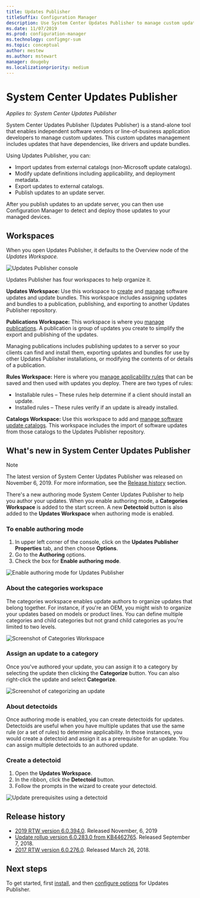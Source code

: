 ```yaml
---
title: Updates Publisher
titleSuffix: Configuration Manager
description: Use System Center Updates Publisher to manage custom updates
ms.date: 11/07/2019
ms.prod: configuration-manager
ms.technology: configmgr-sum
ms.topic: conceptual
author: mestew
ms.author: mstewart
manager: dougeby
ms.localizationpriority: medium
---
```

# System Center Updates Publisher

*Applies to: System Center Updates Publisher*

System Center Updates Publisher (Updates Publisher) is a stand-alone tool that enables independent software vendors or line-of-business application developers to manage custom updates. This custom updates management includes updates that have dependencies, like drivers and update bundles.

Using Updates Publisher, you can:

-   Import updates from external catalogs (non-Microsoft update catalogs).
-   Modify update definitions including applicability, and deployment metadata.
-   Export updates to external catalogs.
-   Publish updates to an update server.

After you publish updates to an update server, you can then use Configuration Manager to detect and deploy those updates to your managed devices.

## Workspaces
When you open Updates Publisher, it defaults to the Overview node of the *Updates Workspace.*

![Updates Publisher console](media/console1.png)


Updates Publisher has four workspaces to help organize it.


**Updates Workspace:** Use this workspace to [create](create-updates-with-updates-publisher.md) and [manage](manage-updates-with-updates-publisher.md) software updates and update bundles. This workspace includes assigning updates and bundles to a publication, publishing, and exporting to another Updates Publisher repository.

**Publications Workspace:** This workspace is where you [manage publications](updates-publisher-publications.md). A publication is group of updates you create to simplify the export and publishing of the updates.

Managing publications includes publishing updates to a server so your clients can find and install them, exporting updates and bundles for use by other Updates Publisher installations, or modifying the contents of or details of a publication.

**Rules Workspace:** Here is where you [manage applicability rules](updates-publisher-applicability-rules.md) that can be saved and then used with updates you deploy. There are two types of rules:

-   Installable rules – These rules help determine if a client should install an update.
-   Installed rules – These rules verify if an update is already installed.

**Catalogs Workspace:** Use this workspace to add and [manage software update catalogs](updates-publisher-catalogs.md). This workspace includes the import of software updates from those catalogs to the Updates Publisher repository.

## What's new in System Center Updates Publisher

>[!NOTE] 
> The latest version of System Center Updates Publisher was released on November 6, 2019. For more information, see the [Release history](#release-history) section.

There's a new authoring mode System Center Updates Publisher to help you author your updates. When you enable authoring mode, a **Categories Workspace** is added to the start screen. A new **Detectoid** button is also added to the **Updates Workspace** when authoring mode is enabled.

### To enable authoring mode

1. In upper left corner of the console, click on the **Updates Publisher** **Properties** tab, and then choose **Options**.
1. Go to the **Authoring** options.
1. Check the box for **Enable authoring mode**.

![Enable authoring mode for Updates Publisher](media/scup-enable-authoring-mode.png)

### About the categories workspace

The categories workspace enables update authors to organize updates that belong together. For instance, if you're an OEM, you might wish to organize your updates based on models or product lines. You can define multiple categories and child categories but not grand child categories as you're limited to two levels.

![Screenshot of Categories Workspace](media/scup-categories-workspace.png)

### Assign an update to a category

Once you've authored your update, you can assign it to a category by selecting the update then clicking the **Categorize** button. You can also right-click the update and select **Categorize**.

![Screenshot of categorizing an update](media/scup-categorize-update.png)

### About detectoids

Once authoring mode is enabled, you can create detectoids for updates. Detectoids are useful when you have multiple updates that use the same rule (or a set of rules) to determine applicability. In those instances, you would create a detectoid and assign it as a prerequisite for an update. You can assign multiple detectoids to an authored update.


### Create a detectoid

1. Open the **Updates Workspace**.
1. In the ribbon, click the **Detectoid** button.
1. Follow the prompts in the wizard to create your detectoid.



![Update prerequisites using a detectoid](media/scup-detectoid-as-prerequisite.png)

## Release history

- [2019 RTW version 6.0.394.0](https://techcommunity.microsoft.com/t5/Configuration-Manager-Blog/SCUP-adds-support-for-update-categories/ba-p/990111). Released November, 6, 2019
- [Update rollup version 6.0.283.0 from KB4462765](https://support.microsoft.com/help/4462765/update-rollup-for-system-center-updates-publisher). Released September 7, 2018.
- [2017 RTW version 6.0.276.0](https://techcommunity.microsoft.com/t5/Configuration-Manager-Blog/System-Center-Updates-Publisher-adds-support-for-new-OSes/ba-p/274986). Released March 26, 2018.


## Next steps
To get started, first [install](install-updates-publisher.md), and then [configure options](updates-publisher-options.md) for Updates Publisher.
